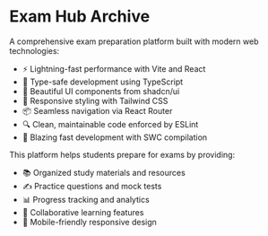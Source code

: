 # Exam Hub Archive

A comprehensive exam preparation platform built with modern web technologies:

- ⚡️ Lightning-fast performance with Vite and React
- 🔷 Type-safe development using TypeScript
- 🎨 Beautiful UI components from shadcn/ui
- 🌊 Responsive styling with Tailwind CSS
- 📦 Seamless navigation via React Router
- 🔍 Clean, maintainable code enforced by ESLint
- 🚀 Blazing fast development with SWC compilation

This platform helps students prepare for exams by providing:

- 📚 Organized study materials and resources
- ✍️ Practice questions and mock tests
- 📊 Progress tracking and analytics
- 👥 Collaborative learning features
- 📱 Mobile-friendly responsive design
